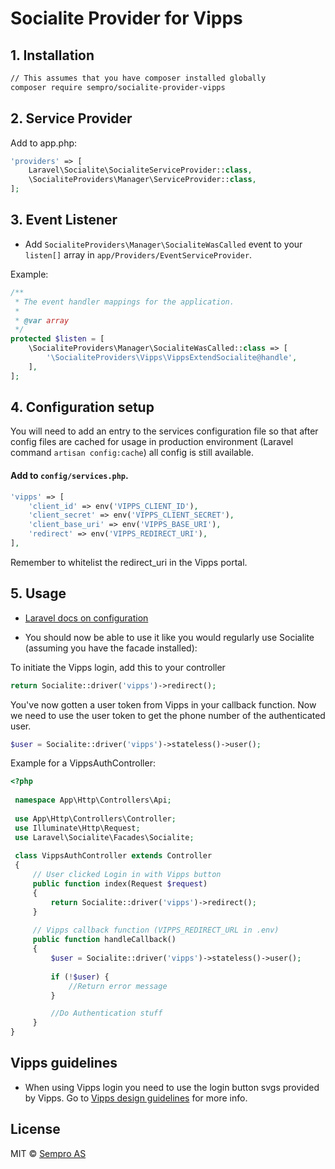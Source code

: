 # Socialite Provider for Vipps

## 1. Installation

```bash
// This assumes that you have composer installed globally
composer require sempro/socialite-provider-vipps
```

## 2. Service Provider

Add to app.php:

``` php
'providers' => [
    Laravel\Socialite\SocialiteServiceProvider::class,
    \SocialiteProviders\Manager\ServiceProvider::class,
];
```

## 3. Event Listener

* Add `SocialiteProviders\Manager\SocialiteWasCalled` event to your `listen[]` array  in `app/Providers/EventServiceProvider`.

Example:

```php
/**
 * The event handler mappings for the application.
 *
 * @var array
 */
protected $listen = [
    \SocialiteProviders\Manager\SocialiteWasCalled::class => [
        '\SocialiteProviders\Vipps\VippsExtendSocialite@handle',
    ],
];
```
## 4. Configuration setup

You will need to add an entry to the services configuration file so that after config files are cached for usage in production environment (Laravel command `artisan config:cache`) all config is still available.

#### Add to `config/services.php`.

```php
'vipps' => [
    'client_id' => env('VIPPS_CLIENT_ID'),
    'client_secret' => env('VIPPS_CLIENT_SECRET'),
    'client_base_uri' => env('VIPPS_BASE_URI'),
    'redirect' => env('VIPPS_REDIRECT_URI'),
],
```

Remember to whitelist the redirect_uri in the Vipps portal.

## 5. Usage

* [Laravel docs on configuration](http://laravel.com/docs/master/configuration)

* You should now be able to use it like you would regularly use Socialite (assuming you have the facade installed):

To initiate the Vipps login, add this to your controller

```php
return Socialite::driver('vipps')->redirect();
```

You've now gotten a user token from Vipps in your callback function. Now we need to 
use the user token to get the phone number of the authenticated user.

```php
$user = Socialite::driver('vipps')->stateless()->user();
```

Example for a VippsAuthController:

```php
<?php
 
 namespace App\Http\Controllers\Api;
 
 use App\Http\Controllers\Controller;
 use Illuminate\Http\Request;
 use Laravel\Socialite\Facades\Socialite;
 
 class VippsAuthController extends Controller
 {
     // User clicked Login in with Vipps button
     public function index(Request $request)
     {
         return Socialite::driver('vipps')->redirect();
     }
 
     // Vipps callback function (VIPPS_REDIRECT_URL in .env)
     public function handleCallback()
     {
         $user = Socialite::driver('vipps')->stateless()->user();
 
         if (!$user) {
             //Return error message
         }

         //Do Authentication stuff
     }
}
```

## Vipps guidelines

* When using Vipps login you need to use the login button svgs provided by Vipps.
Go to [Vipps design guidelines](https://github.com/vippsas/vipps-design-guidelines) for more info.

## License
MIT © [Sempro AS](https://www.sempro.no)
